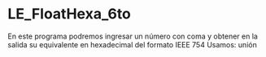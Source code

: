 # LE_FloatHexa_6to
En este programa podremos ingresar un número con coma y obtener en la salida su equivalente en hexadecimal del formato IEEE 754
Usamos: unión
